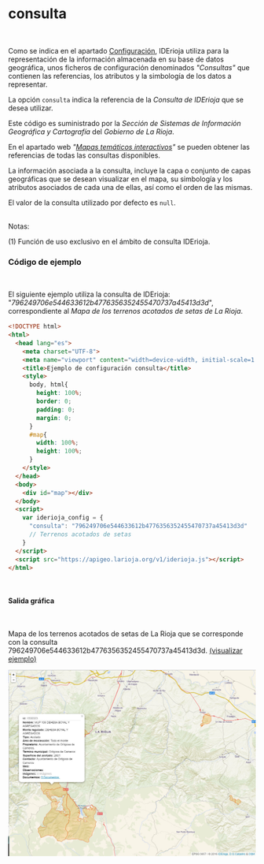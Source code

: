 # consulta
<br />

Como se indica en el apartado [Configuración](configuracion), IDErioja utiliza para la representación de la información almacenada en su base de datos geográfica, unos ficheros de configuración denominados *"Consultas"* que contienen las referencias, los atributos y la simbología de los datos a representar.

La opción `consulta` indica la referencia de la *Consulta de IDErioja* que se desea utilizar.

Este código es suministrado por la *Sección de Sistemas de Información Geográfica y Cartografía* del *Gobierno de La Rioja*.

En el apartado web *"[Mapas temáticos interactivos](https://www.iderioja.larioja.org/index.php?id=30&lang=es)"* se pueden obtener las referencias de todas las consultas disponibles.

La información asociada a la consulta, incluye la capa o conjunto de capas geográficas que se desean visualizar en el mapa, su simbología y los atributos asociados de cada una de ellas, así como el orden de las mismas.

El valor de la consulta utilizado por defecto es `null`.

<br />Notas:

(1) Función de uso exclusivo en el ámbito de consulta IDErioja.
<br />

### Código de ejemplo
<br />

El siguiente ejemplo utiliza la consulta de IDErioja: "*796249706e544633612b4776356352455470737a45413d3d*", correspondiente al *Mapa de los terrenos acotados de setas de La Rioja*.

```html
<!DOCTYPE html>
<html>
  <head lang="es">
    <meta charset="UTF-8">
    <meta name="viewport" content="width=device-width, initial-scale=1.0, maximum-scale=1.0, user-scalable=no" />
    <title>Ejemplo de configuración consulta</title>
    <style>
      body, html{
        height: 100%;
        border: 0;
        padding: 0;
        margin: 0;
      }
      #map{
        width: 100%;
        height: 100%;
      }
    </style>
  </head>
  <body>
    <div id="map"></div>
  </body>
  <script>
    var iderioja_config = {
      "consulta": "796249706e544633612b4776356352455470737a45413d3d"
      // Terrenos acotados de setas
    }
  </script>
  <script src="https://apigeo.larioja.org/v1/iderioja.js"></script>
</html>
```
<br />

#### Salida gráfica
<br />

Mapa de los terrenos acotados de setas de La Rioja que se corresponde con la consulta 796249706e544633612b4776356352455470737a45413d3d. [(visualizar ejemplo)](https://iderioja.github.io/doc_api_iderioja/ejemplo_opcion_consulta)

![Terrenos acotados de setas de La Rioja](/img/opciones_consulta_salida_grafica.jpg "Terrenos acotados de setas de La Rioja")
